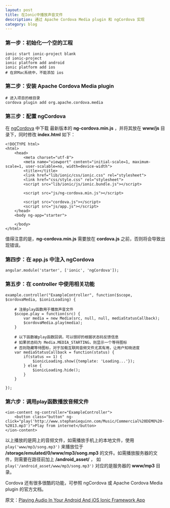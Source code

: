 ```yaml
---
layout: post
title: 在Ionic中播放声音文件
description: 通过 Apache Cordova Media plugin 和 ngCordova 实现
category: blog
---
```


### 第一步：初始化一个空的工程

    ionic start ionic-project blank
    cd ionic-project
    ionic platform add android
    ionic platform add ios
    # 在非Mac系统中，不能添加 ios
    
### 第二步：安装 Apache Cordova Media plugin

    # 进入项目的根目录
    cordova plugin add org.apache.cordova.media
    
### 第三步：配置 ngCordova

在 [ngCordova](https://github.com/driftyco/ng-cordova/archive/master.zip) 中下载
最新版本的 **ng-cordova.min.js** ，并将其放在 **www/js** 目录下，同时修改 **index.html** 如下：

    <!DOCTYPE html>
    <html>
        <head>
            <meta charset="utf-8">
            <meta name="viewport" content="initial-scale=1, maximum-scale=1, user-scalable=no, width=device-width">
            <title></title>
            <link href="lib/ionic/css/ionic.css" rel="stylesheet">
            <link href="css/style.css" rel="stylesheet">
            <script src="lib/ionic/js/ionic.bundle.js"></script>
            
            <script src="js/ng-cordova.min.js"></script>
            
            <script src="cordova.js"></script>
            <script src="js/app.js"></script>
        </head>
        <body ng-app="starter">
        
        </body>
    </html>
    
值得注意的是，**ng-cordova.min.js** 需要放在 **cordova.js** 之前，否则将会导致出现错误。

### 第四步：在 app.js 中注入 ngCordova

    angular.module('starter', ['ionic', 'ngCordova']);
    
### 第五步：在 controller 中使用相关功能

    example.controller("ExampleController", function($scope, $cordovaMedia, $ionicLoading) {
     
        # 注册play函数用于播放声音文件
        $scope.play = function(src) {
            var media = new Media(src, null, null, mediaStatusCallback);
            $cordovaMedia.play(media);
        }
     
        # 以下函数被play函数回调，可以很好的根据状态码反馈信息
        # 如果状态码为 Media.MEDIA_STARTING，则显示一个等待图标
        # 否则隐藏等待图标，对于加载互联网音频文件尤其有用，让用户知晓进度
        var mediaStatusCallback = function(status) {
            if(status == 1) {
                $ionicLoading.show({template: 'Loading...'});
            } else {
                $ionicLoading.hide();
            }
        }
     
    });
    
### 第六步：调用play函数播放音频文件

    <ion-content ng-controller="ExampleController">
        <button class="button" ng-click="play('http://www.stephaniequinn.com/Music/Commercial%20DEMO%20-%2013.mp3')">Play from internet</button>
    </ion-content>
    
以上播放的是网上的音频文件，如需播放手机上的本地文件，使用 ``play('www/mp3/song.mp3')`` 来播放位于 
**/storage/emulated/0/www/mp3/song.mp3** 的文件。如需播放服务器的文件，则需要在路径前加上 **/android_asset/** ，
如 ``play('/android_asset/www/mp3/song.mp3')`` 对应的是服务器的 **www/mp3** 目录。

Cordova 还有很多很酷的功能，可参照 ngCordova 或 Apache Cordova Media plugin 的官方文档。


    
原文：[Playing Audio In Your Android And iOS Ionic Framework App](http://blog.nraboy.com/2014/11/playing-audio-android-ios-ionicframework-app/)
